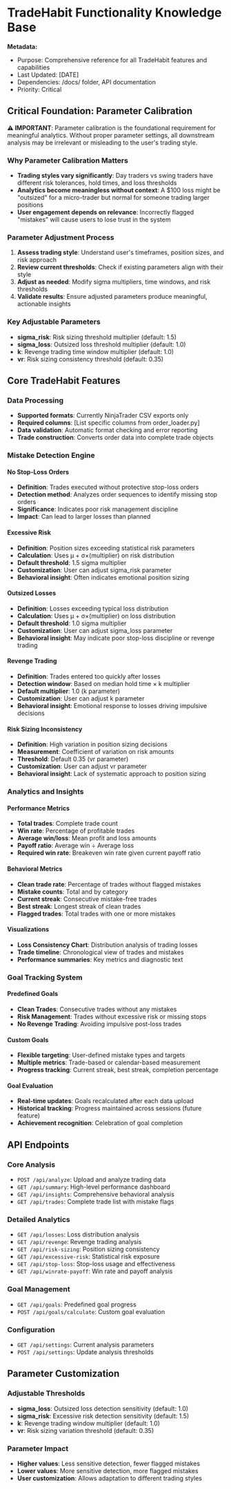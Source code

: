 # TradeHabit Functionality Knowledge Base

**Metadata:**
- Purpose: Comprehensive reference for all TradeHabit features and capabilities
- Last Updated: [DATE]
- Dependencies: /docs/ folder, API documentation
- Priority: Critical

## Critical Foundation: Parameter Calibration

**⚠️ IMPORTANT**: Parameter calibration is the foundational requirement for meaningful analytics. Without proper parameter settings, all downstream analysis may be irrelevant or misleading to the user's trading style.

### Why Parameter Calibration Matters
- **Trading styles vary significantly**: Day traders vs swing traders have different risk tolerances, hold times, and loss thresholds
- **Analytics become meaningless without context**: A $100 loss might be "outsized" for a micro-trader but normal for someone trading larger positions
- **User engagement depends on relevance**: Incorrectly flagged "mistakes" will cause users to lose trust in the system

### Parameter Adjustment Process
1. **Assess trading style**: Understand user's timeframes, position sizes, and risk approach
2. **Review current thresholds**: Check if existing parameters align with their style
3. **Adjust as needed**: Modify sigma multipliers, time windows, and risk thresholds
4. **Validate results**: Ensure adjusted parameters produce meaningful, actionable insights

### Key Adjustable Parameters
- **sigma_risk**: Risk sizing threshold multiplier (default: 1.5)
- **sigma_loss**: Outsized loss threshold multiplier (default: 1.0)  
- **k**: Revenge trading time window multiplier (default: 1.0)
- **vr**: Risk sizing consistency threshold (default: 0.35)

## Core TradeHabit Features

### Data Processing
- **Supported formats**: Currently NinjaTrader CSV exports only
- **Required columns**: [List specific columns from order_loader.py]
- **Data validation**: Automatic format checking and error reporting
- **Trade construction**: Converts order data into complete trade objects

### Mistake Detection Engine

#### No Stop-Loss Orders
- **Definition**: Trades executed without protective stop-loss orders
- **Detection method**: Analyzes order sequences to identify missing stop orders
- **Significance**: Indicates poor risk management discipline
- **Impact**: Can lead to larger losses than planned

#### Excessive Risk
- **Definition**: Position sizes exceeding statistical risk parameters
- **Calculation**: Uses μ + σ×(multiplier) on risk distribution
- **Default threshold**: 1.5 sigma multiplier
- **Customization**: User can adjust sigma_risk parameter
- **Behavioral insight**: Often indicates emotional position sizing

#### Outsized Losses
- **Definition**: Losses exceeding typical loss distribution
- **Calculation**: Uses μ + σ×(multiplier) on loss distribution  
- **Default threshold**: 1.0 sigma multiplier
- **Customization**: User can adjust sigma_loss parameter
- **Behavioral insight**: May indicate poor stop-loss discipline or revenge trading

#### Revenge Trading
- **Definition**: Trades entered too quickly after losses
- **Detection window**: Based on median hold time × k multiplier
- **Default multiplier**: 1.0 (k parameter)
- **Customization**: User can adjust k parameter
- **Behavioral insight**: Emotional response to losses driving impulsive decisions

#### Risk Sizing Inconsistency
- **Definition**: High variation in position sizing decisions
- **Measurement**: Coefficient of variation on risk amounts
- **Threshold**: Default 0.35 (vr parameter)
- **Customization**: User can adjust vr parameter
- **Behavioral insight**: Lack of systematic approach to position sizing

### Analytics and Insights

#### Performance Metrics
- **Total trades**: Complete trade count
- **Win rate**: Percentage of profitable trades
- **Average win/loss**: Mean profit and loss amounts
- **Payoff ratio**: Average win ÷ Average loss
- **Required win rate**: Breakeven win rate given current payoff ratio

#### Behavioral Metrics
- **Clean trade rate**: Percentage of trades without flagged mistakes
- **Mistake counts**: Total and by category
- **Current streak**: Consecutive mistake-free trades
- **Best streak**: Longest streak of clean trades
- **Flagged trades**: Total trades with one or more mistakes

#### Visualizations
- **Loss Consistency Chart**: Distribution analysis of trading losses
- **Trade timeline**: Chronological view of trades and mistakes
- **Performance summaries**: Key metrics and diagnostic text

### Goal Tracking System

#### Predefined Goals
- **Clean Trades**: Consecutive trades without any mistakes
- **Risk Management**: Trades without excessive risk or missing stops
- **No Revenge Trading**: Avoiding impulsive post-loss trades

#### Custom Goals
- **Flexible targeting**: User-defined mistake types and targets
- **Multiple metrics**: Trade-based or calendar-based measurement
- **Progress tracking**: Current streak, best streak, completion percentage

#### Goal Evaluation
- **Real-time updates**: Goals recalculated after each data upload
- **Historical tracking**: Progress maintained across sessions (future feature)
- **Achievement recognition**: Celebration of goal completion

## API Endpoints

### Core Analysis
- `POST /api/analyze`: Upload and analyze trading data
- `GET /api/summary`: High-level performance dashboard
- `GET /api/insights`: Comprehensive behavioral analysis
- `GET /api/trades`: Complete trade list with mistake flags

### Detailed Analytics
- `GET /api/losses`: Loss distribution analysis
- `GET /api/revenge`: Revenge trading analysis  
- `GET /api/risk-sizing`: Position sizing consistency
- `GET /api/excessive-risk`: Statistical risk exposure
- `GET /api/stop-loss`: Stop-loss usage and effectiveness
- `GET /api/winrate-payoff`: Win rate and payoff analysis

### Goal Management
- `GET /api/goals`: Predefined goal progress
- `POST /api/goals/calculate`: Custom goal evaluation

### Configuration
- `GET /api/settings`: Current analysis parameters
- `POST /api/settings`: Update analysis thresholds

## Parameter Customization

### Adjustable Thresholds
- **sigma_loss**: Outsized loss detection sensitivity (default: 1.0)
- **sigma_risk**: Excessive risk detection sensitivity (default: 1.5)
- **k**: Revenge trading window multiplier (default: 1.0)
- **vr**: Risk sizing variation threshold (default: 0.35)

### Parameter Impact
- **Higher values**: Less sensitive detection, fewer flagged mistakes
- **Lower values**: More sensitive detection, more flagged mistakes
- **User customization**: Allows adaptation to different trading styles